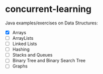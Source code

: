 # concurrent-learning

Java examples/exercises on Data Structures:

- [x] Arrays
- [ ] ArrayLists
- [ ] Linked Lists
- [ ] Hashing
- [ ] Stacks and Queues
- [ ] Binary Tree and Binary Search Tree
- [ ] Graphs
